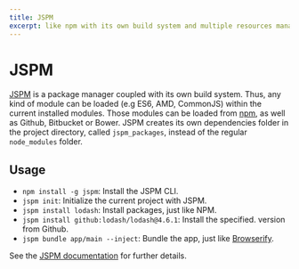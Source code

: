 ```yaml
---
title: JSPM
excerpt: like npm with its own build system and multiple resources management
---
```


# JSPM

[JSPM](http://jspm.io/) is a package manager coupled with its own build system. Thus, any kind of module can be loaded (e.g ES6, AMD, CommonJS) within the current installed modules. Those modules can be loaded from [npm](/_glossary/npm.md), as well as Github, Bitbucket or Bower. JSPM creates its own dependencies folder in the project directory, called `jspm_packages`, instead of the regular `node_modules` folder.

## Usage

- `npm install -g jspm`: Install the JSPM CLI.
- `jspm init`: Initialize the current project with JSPM.
- `jspm install lodash`: Install packages, just like NPM.
- `jspm install github:lodash/lodash@4.6.1`: Install the specified. version from Github.
- `jspm bundle app/main --inject`: Bundle the app, just like [Browserify](http://browserify.org/).

See the [JSPM documentation](http://jspm.io/docs/) for further details.
